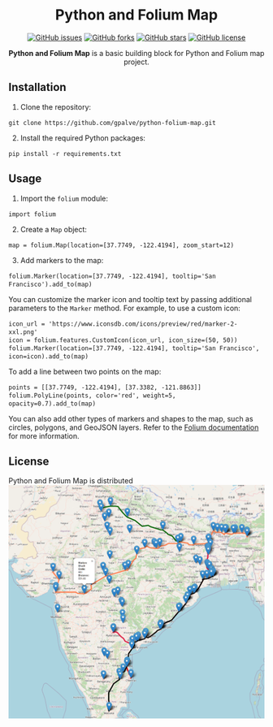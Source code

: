 <h1 align="center">Python and Folium Map</h1>
<p align="center">
  <a href="https://github.com/gpalve/python-folium-map/issues"><img alt="GitHub issues" src="https://img.shields.io/github/issues/gpalve/python-folium-map"></a>
  <a href="https://github.com/gpalve/python-folium-map/network"><img alt="GitHub forks" src="https://img.shields.io/github/forks/gpalve/python-folium-map"></a>
  <a href="https://github.com/gpalve/python-folium-map/stargazers"><img alt="GitHub stars" src="https://img.shields.io/github/stars/gpalve/python-folium-map"></a>
  <a href="https://github.com/gpalve/python-folium-map/blob/master/LICENSE"><img alt="GitHub license" src="https://img.shields.io/github/license/gpalve/python-folium-map"></a>
</p>

<p align="center">
  <strong>Python and Folium Map</strong> is a basic building block for Python and Folium map project.
</p>

<h2>Installation</h2>

<ol>
  <li>Clone the repository:</li>
</ol>

<pre><code>git clone https://github.com/gpalve/python-folium-map.git</code></pre>

<ol start="2">
  <li>Install the required Python packages:</li>
</ol>

<pre><code>pip install -r requirements.txt</code></pre>

<h2>Usage</h2>

<ol>
  <li>Import the <code>folium</code> module:</li>
</ol>

<pre><code>import folium</code></pre>

<ol start="2">
  <li>Create a <code>Map</code> object:</li>
</ol>

<pre><code>map = folium.Map(location=[37.7749, -122.4194], zoom_start=12)</code></pre>

<ol start="3">
  <li>Add markers to the map:</li>
</ol>

<pre><code>folium.Marker(location=[37.7749, -122.4194], tooltip='San Francisco').add_to(map)</code></pre>

<p>You can customize the marker icon and tooltip text by passing additional parameters to the <code>Marker</code> method. For example, to use a custom icon:</p>

<pre><code>icon_url = 'https://www.iconsdb.com/icons/preview/red/marker-2-xxl.png'
icon = folium.features.CustomIcon(icon_url, icon_size=(50, 50))
folium.Marker(location=[37.7749, -122.4194], tooltip='San Francisco', icon=icon).add_to(map)</code></pre>

<p>To add a line between two points on the map:</p>

<pre><code>points = [[37.7749, -122.4194], [37.3382, -121.8863]]
folium.PolyLine(points, color='red', weight=5, opacity=0.7).add_to(map)</code></pre>

<p>You can also add other types of markers and shapes to the map, such as circles, polygons, and GeoJSON layers. Refer to the <a href="https://python-visualization.github.io/folium/">Folium documentation</a> for more information.</p>

<h2>License</h2>

<p>Python and Folium Map is distributed



<img src="https://raw.githubusercontent.com/gpalve/python-folium-map/main/folium-map.png" />
